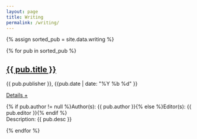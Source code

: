 ```yaml
---
layout: page
title: Writing
permalink: /writing/
---
```


{% assign sorted_pub = site.data.writing %}

{% for pub in sorted_pub  %}
<div id="publication{{ forloop.index }}" class="publication">
	<h2><a href="{{ pub.url }}">{{ pub.title }}</a></h2>
	<p class="about">{{ pub.publisher }}, {{pub.date | date: "%Y %b %d" }}</p>
	<a class="accordion-toggle" data-toggle="collapse" data-text-swap="Details -" href="#desc{{ forloop.index }}">Details +</a>
	<div id="desc{{ forloop.index }}" class="accordion-body collapse">
		<p class="about">{% if pub.author != null %}Author(s): {{ pub.author }}{% else %}Editor(s): {{ pub.editor }}{% endif %}<br/>Description: {{ pub.desc }}</p>
	</div>
</div>
{% endfor %}